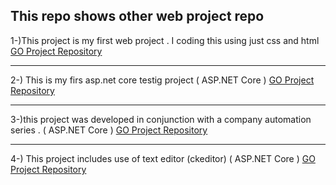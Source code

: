 
##  This repo shows other web project repo 


1-)This project is my first web project . I coding this using just css and html   
    [GO Project Repository ](https://github.com/sedatbilece/my-first-page)
***
2-) This is my firs asp.net core testig project ( ASP.NET Core )
   [GO Project Repository ](https://github.com/sedatbilece/asp.net-core-library-project)
***

3-)this project was developed in conjunction with a company automation series . ( ASP.NET Core )
[GO Project Repository ](https://github.com/sedatbilece/asp.net-core-company-automation-project)
***

4-) This project includes use of text editor (ckeditor) ( ASP.NET Core )
[GO Project Repository ](https://github.com/sedatbilece/asp.net-core-texteditor-using)


